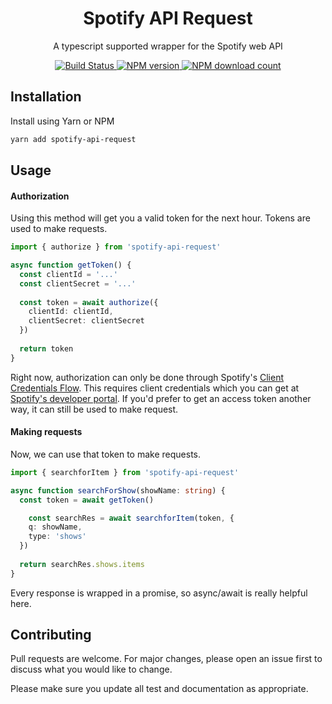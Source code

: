 <div align=center>
  <h1>Spotify API Request</h1>
  <p>A typescript supported wrapper for the Spotify web API</p>
</div>

<div align=center>
  <a href="https://github.com/bkeys818/spotify-api-request/actions/workflows/tests.yml">
    <img src="https://github.com/bkeys818/spotify-api-request/actions/workflows/tests.yml/badge.svg" alt="Build Status">
  </a>
  <a href="https://www.npmjs.com/package/spotify-api-request">
    <img src="https://img.shields.io/npm/v/spotify-api-request" alt="NPM version">
  </a>
  <a href="https://www.npmjs.com/package/spotify-api-request">
    <img src="https://img.shields.io/npm/dt/spotify-api-request" alt="NPM download count">
  </a>
</div>

## Installation

Install using Yarn or NPM

```bash
yarn add spotify-api-request
```

## Usage

#### Authorization

Using this method will get you a valid token for the next hour. Tokens are used to make requests.

```typescript
import { authorize } from 'spotify-api-request'

async function getToken() {
  const clientId = '...'
  const clientSecret = '...'
  
  const token = await authorize({
    clientId: clientId,
    clientSecret: clientSecret
  })
  
  return token
}
```

Right now, authorization can only be done through Spotify's [Client Credentials Flow](https://developer.spotify.com/documentation/general/guides/authorization-guide/#client-credentials-flow). This requires client credentials which you can get at [Spotify's developer portal](https://developer.spotify.com/dashboard). If you'd prefer to get an access token another way, it can still be used to make request.  

#### Making requests

Now, we can use that token to make requests.

```typescript
import { searchforItem } from 'spotify-api-request'

async function searchForShow(showName: string) {
  const token = await getToken()

	const searchRes = await searchforItem(token, {
    q: showName,
    type: 'shows'
  })
  
  return searchRes.shows.items
}
```

Every response is wrapped in a promise, so async/await is really helpful here.

## Contributing

Pull requests are welcome. For major changes, please open an issue first to discuss what you would like to change.

Please make sure you update all test and documentation as appropriate.
